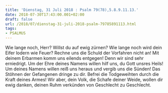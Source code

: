 ```yaml
---
title: 'Dienstag, 31 Juli 2018 : Psalm 79(78),5.8.9.11.13.'
date: 2018-07-30T17:43:00.001+02:00
draft: false
url: /2018/07/dienstag-31-juli-2018-psalm-79785891113.html
tags: 
- PSALMUS
---
```


Wie lange noch, Herr? Willst du auf ewig zürnen? Wie lange noch wird dein Eifer lodern wie Feuer? Rechne uns die Schuld der Vorfahren nicht an! Mit deinem Erbarmen komm uns eilends entgegen! Denn wir sind sehr erniedrigt. Um der Ehre deines Namens willen hilf uns, du Gott unsres Heils! Um deines Namens willen reiß uns heraus und vergib uns die Sünden! Das Stöhnen der Gefangenen dringe zu dir. Befrei die Todgeweihten durch die Kraft deines Armes! Wir aber, dein Volk, die Schafe deiner Weide, wollen dir ewig danken, deinen Ruhm verkünden von Geschlecht zu Geschlecht.
